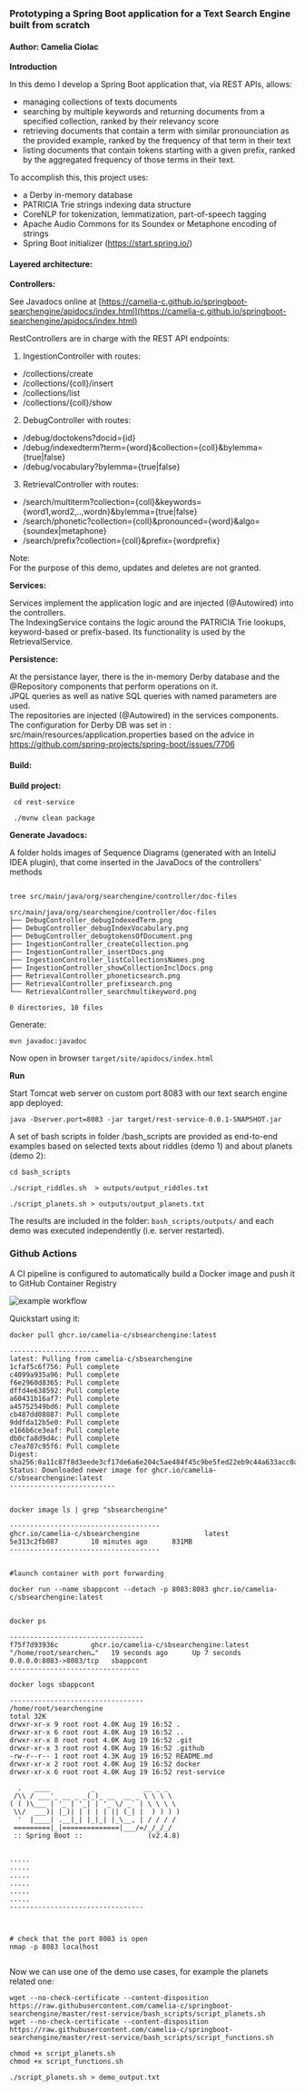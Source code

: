
### Prototyping a Spring Boot application for a Text Search Engine built from scratch

#### Author: Camelia Ciolac

**Introduction**

In this demo I develop a Spring Boot application that, via REST APIs, allows:  
- managing collections of texts documents 
- searching by multiple keywords and returning documents from a specified collection, ranked by their relevancy score
- retrieving documents that contain a term with similar pronounciation as the provided example, ranked by the frequency of that term in their text
- listing documents that contain tokens starting with a given prefix, ranked by the aggregated frequency of those terms in their text.

To accomplish this, this project uses:  
- a Derby in-memory database
- PATRICIA Trie strings indexing data structure
- CoreNLP for tokenization, lemmatization, part-of-speech tagging
- Apache Audio Commons for its Soundex or Metaphone encoding of strings
- Spring Boot initializer (https://start.spring.io/)


#### Layered architecture:

**Controllers:**

See Javadocs online at [https://camelia-c.github.io/springboot-searchengine/apidocs/index.html](https://camelia-c.github.io/springboot-searchengine/apidocs/index.html)

RestControllers are in charge with the REST API endpoints:  

1) IngestionController with routes:  

- /collections/create
- /collections/{coll}/insert
- /collections/list
- /collections/{coll}/show

2) DebugController with routes:  

- /debug/doctokens?docid={id}
- /debug/indexedterm?term={word}&collection={coll}&bylemma={true|false}
- /debug/vocabulary?bylemma={true|false}

3) RetrievalController with routes:  

- /search/multiterm?collection={coll}&keywords={word1,word2,..,wordn}&bylemma={true|false}
- /search/phonetic?collection={coll}&pronounced={word}&algo={soundex|metaphone}
- /search/prefix?collection={coll}&prefix={wordprefix}


Note:  
For the purpose of this demo, updates and deletes are not granted.  


**Services:**

Services implement the application logic and are injected (@Autowired) into the controllers.  
The IndexingService contains the logic around the PATRICIA Trie lookups, keyword-based or prefix-based. Its functionality is used by the RetrievalService.  

**Persistence:**

At the persistance layer, there is the in-memory Derby database and the @Repository components that perform operations on it.  
JPQL queries as well as native SQL queries with named parameters are used.  
The repositories are injected (@Autowired) in the services components.  
The configuration for Derby DB was set in :  src/main/resources/application.properties  based on the advice in https://github.com/spring-projects/spring-boot/issues/7706  


#### Build:


**Build project:**

```
 cd rest-service

 ./mvnw clean package

```

**Generate Javadocs:**

A folder holds images of Sequence Diagrams (generated with an InteliJ IDEA plugin), that come inserted in the JavaDocs of the controllers' methods  

```

tree src/main/java/org/searchengine/controller/doc-files

src/main/java/org/searchengine/controller/doc-files
├── DebugController_debugIndexedTerm.png
├── DebugController_debugIndexVocabulary.png
├── DebugController_debugtokensOfDocument.png
├── IngestionController_createCollection.png
├── IngestionController_insertDocs.png
├── IngestionController_listCollectionsNames.png
├── IngestionController_showCollectionInclDocs.png
├── RetrievalController_phoneticsearch.png
├── RetrievalController_prefixsearch.png
└── RetrievalController_searchmultikeyword.png

0 directories, 10 files

```

Generate:  

```
mvn javadoc:javadoc
```

Now open in browser `target/site/apidocs/index.html`   


**Run**

Start Tomcat web server on custom port 8083 with our text search engine app deployed:  

```
java -Dserver.port=8083 -jar target/rest-service-0.0.1-SNAPSHOT.jar
```

A set of bash scripts in folder /bash_scripts are provided as end-to-end examples based on selected texts about riddles (demo 1) and about planets (demo 2):  

```
cd bash_scripts

./script_riddles.sh  > outputs/output_riddles.txt

./script_planets.sh > outputs/output_planets.txt
```

The results are included in the folder: `bash_scripts/outputs/` and each demo was executed independently (i.e. server restarted).  



### Github Actions 

A CI pipeline is configured to automatically build a Docker image and push it to GitHub Container Registry 


![example workflow](https://github.com/camelia-c/springboot-searchengine/actions/workflows/main.yml/badge.svg)

Quickstart using it:

```
docker pull ghcr.io/camelia-c/sbsearchengine:latest

----------------------
latest: Pulling from camelia-c/sbsearchengine
1cfaf5c6f756: Pull complete 
c4099a935a96: Pull complete 
f6e2960d8365: Pull complete 
dffd4e638592: Pull complete 
a60431b16af7: Pull complete 
a45752549bd6: Pull complete 
cb487dd08887: Pull complete 
9ddfda12b5e0: Pull complete 
e166b6ce3eaf: Pull complete 
db0cfa8d9d4c: Pull complete 
c7ea787c95f6: Pull complete 
Digest: sha256:0a11c87f8d3eede3cf17de6a6e204c5ae484f45c9be5fed22eb9c44a633acc0a
Status: Downloaded newer image for ghcr.io/camelia-c/sbsearchengine:latest
--------------------------


docker image ls | grep "sbsearchengine"

-------------------------------------
ghcr.io/camelia-c/sbsearchengine                latest              5e313c2fb087        10 minutes ago      831MB
-------------------------------------


#launch container with port forwarding

docker run --name sbappcont --detach -p 8083:8083 ghcr.io/camelia-c/sbsearchengine:latest


docker ps

---------------------------------
f75f7d93936c        ghcr.io/camelia-c/sbsearchengine:latest   "/home/root/searchen…"   19 seconds ago      Up 7 seconds        0.0.0.0:8083->8083/tcp   sbappcont
--------------------------------

docker logs sbappcont

---------------------------------
/home/root/searchengine
total 32K
drwxr-xr-x 9 root root 4.0K Aug 19 16:52 .
drwxr-xr-x 6 root root 4.0K Aug 19 16:52 ..
drwxr-xr-x 8 root root 4.0K Aug 19 16:52 .git
drwxr-xr-x 3 root root 4.0K Aug 19 16:52 .github
-rw-r--r-- 1 root root 4.3K Aug 19 16:52 README.md
drwxr-xr-x 2 root root 4.0K Aug 19 16:52 docker
drwxr-xr-x 6 root root 4.0K Aug 19 16:52 rest-service

  .   ____          _            __ _ _
 /\\ / ___'_ __ _ _(_)_ __  __ _ \ \ \ \
( ( )\___ | '_ | '_| | '_ \/ _` | \ \ \ \
 \\/  ___)| |_)| | | | | || (_| |  ) ) ) )
  '  |____| .__|_| |_|_| |_\__, | / / / /
 =========|_|==============|___/=/_/_/_/
 :: Spring Boot ::                (v2.4.8)


.....
.....
.....
.....
.....
.....
---------------------------------



# check that the port 8083 is open
nmap -p 8083 localhost


```


Now we can use one of the demo use cases, for example the planets related one:

```
wget --no-check-certificate --content-disposition  https://raw.githubusercontent.com/camelia-c/springboot-searchengine/master/rest-service/bash_scripts/script_planets.sh
wget --no-check-certificate --content-disposition  https://raw.githubusercontent.com/camelia-c/springboot-searchengine/master/rest-service/bash_scripts/script_functions.sh

chmod +x script_planets.sh
chmod +x script_functions.sh

./script_planets.sh > demo_output.txt
```
